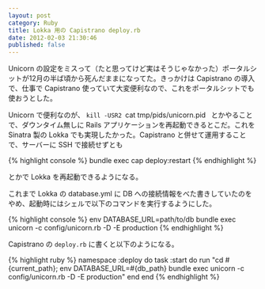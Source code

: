 ```yaml
---
layout: post
category: Ruby
title: Lokka 用の Capistrano deploy.rb
date: 2012-02-03 21:30:46
published: false
---
```


Unicorn の設定をミスって（たと思ってけど実はそうじゃなかった）ポータルシットが12月の半ば頃から死んだままになってた。きっかけは Capistrano の導入で、仕事で Capistrano 使っていて大変便利なので、これをポータルシットでも使おうとした。

Unicorn で便利なのが、 `kill -USR2 `cat tmp/pids/unicorn.pid` ` とかやることで、ダウンタイム無しに Rails アプリケーションを再起動できるとこだ。これを Sinatra 製の Lokka でも実現したかった。Capistrano と併せて運用することで、サーバーに SSH で接続せずとも

{% highlight console %}
bundle exec cap deploy:restart
{% endhighlight %}

とかで Lokka を再起動できるようになる。

これまで Lokka の database.yml に DB への接続情報をべた書きしていたのをやめ、起動時にはシェルで以下のコマンドを実行するようにした。

{% highlight console %}
env DATABASE_URL=path/to/db bundle exec unicorn -c config/unicorn.rb -D -E production
{% endhighlight %}

Capistrano の `deploy.rb` に書くと以下のようになる。

{% highlight ruby %}
namespace :deploy do
  task :start do
    run "cd #{current_path}; env DATABASE_URL=#{db_path} bundle exec unicorn -c config/unicorn.rb -D -E production"
  end
end
{% endhighlight %}
